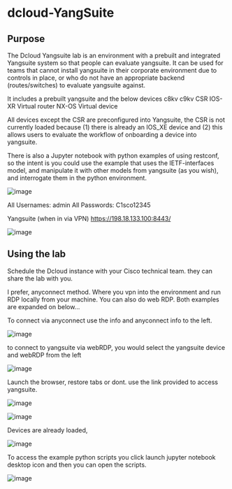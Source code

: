 # dcloud-YangSuite

## Purpose

The Dcloud Yangsuite lab is an environment with a prebuilt and integrated Yangsuite system so that people can evaluate yangsuite. It can be used for teams that cannot install yangsuite in their corporate environment due to controls in place, or who do not have an appropriate backend (routes/switches) to evaluate yangsuite against. 

It includes a prebuilt yangsuite and the below devices
c8kv
c9kv
CSR
IOS-XR Virtual router
NX-OS Virtual device

All devices except the CSR are preconfigured into Yangsuite, the CSR is not currently loaded because (1) there is already an IOS_XE device and (2) this allows users to evaluate the workflow of onboarding a device into yangsuite.

There is also a Jupyter notebook with python examples of using restconf, so the intent is you could use the example that uses the IETF-interfaces model, and manipulate it with other models from yangsuite (as you wish), and interrogate them in the python environment.

![image](https://user-images.githubusercontent.com/32154829/226478130-6bae5158-886b-4f1c-b13e-4ce85e12ee5e.png)

All Usernames: admin
All Passwords: C1sco12345

Yangsuite (when in via VPN)
https://198.18.133.100:8443/

![image](https://github.com/will0129/dcloud-YangSuite/assets/32154829/2aa415d0-855b-44f0-b5a1-84987df1fcbe)



## Using the lab

Schedule the Dcloud instance with your Cisco technical team. they can share the lab with you.

I prefer, anyconnect method. Where you vpn into the environment and run RDP locally from your machine. You can also do web RDP. Both examples are expanded on below...

To connect via anyconnect use the info and anyconnect info to the left.

![image](https://github.com/will0129/dcloud-YangSuite/assets/32154829/4791927f-ebf0-419d-8204-3e17822f07a5)

to connect to yangsuite via webRDP, you would select the yangsuite device and webRDP from the left 


![image](https://github.com/will0129/dcloud-YangSuite/assets/32154829/a2bc8ac9-8ed0-4bcf-9ffa-dc331e8999d1)



Launch the browser, restore tabs or dont. use the link provided to access yangsuite.

![image](https://github.com/will0129/dcloud-YangSuite/assets/32154829/a1dfdb8d-26bf-43b4-a214-19b2fc812cf3)


![image](https://github.com/will0129/dcloud-YangSuite/assets/32154829/9872bc98-70dd-436e-9eda-c1ef1ea1417b)

Devices are already loaded, 

![image](https://github.com/will0129/dcloud-YangSuite/assets/32154829/d69641c0-48bd-4ab4-8f66-a9b188a93bd0)

To access the example python scripts you click launch jupyter notebook desktop icon and then you can open the scripts.

![image](https://github.com/will0129/dcloud-YangSuite/assets/32154829/30d4e713-7283-4a33-b226-d1de524af422)






